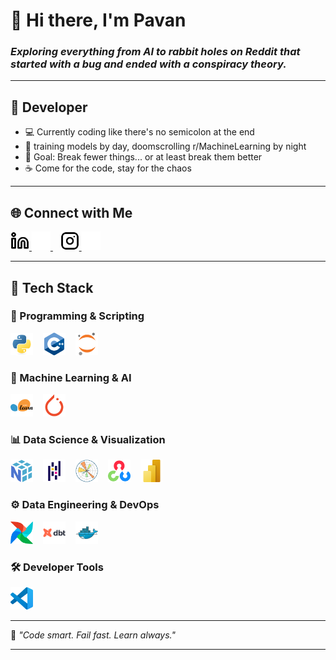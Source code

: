 # 👋 Hi there, I'm **Pavan**  
### *Exploring everything from AI to rabbit holes on Reddit that started with a bug and ended with a conspiracy theory.*

---

## 🚀 Developer 
- 💻 Currently coding like there's no semicolon at the end
- 🤖 training models by day, doomscrolling r/MachineLearning by night
- 🎯 Goal: Break fewer things... or at least break them better
- ☕ Come for the code, stay for the chaos
<!-- - 🛠️ Latest Project: **[Code Like a Pro, Cry Like a Human][project]** -->

---

## 🌐 Connect with Me  

<!-- [![Website - Light](./img/globe-light.svg)](#gh-light-mode-only)   -->
<!-- [![Website - Dark](./img/globe-dark.svg)](#gh-dark-mode-only)   -->

<span>
  <a href="https://linkedin.com/in/pavankumarkadambala#gh-light-mode-only">
    <img src="./img/linkedin-light.svg" height="30" />
  </a>
  <a href="https://linkedin.com/in/pavankumarkadambala#gh-dark-mode-only">
    <img src="./img/linkedin-dark.svg" height="30" />
  </a>
  &nbsp;&nbsp;
  <a href="https://www.instagram.com/pavann._.kumarrr#gh-light-mode-only">
    <img src="./img/instagram-light.svg" height="30" />
  </a>
  <a href="https://www.instagram.com/pavann._.kumarrr#gh-dark-mode-only">
    <img src="./img/instagram-dark.svg" height="30" />
  </a>
</span>

---

## 🧰 Tech Stack  

### 🧠 Programming & Scripting  
<p align="left">  
  <img src="./img/Python.svg" alt="Python" width="36px" style="padding-right:12px;" />  
  <img src="./img/C++%20(CPlusPlus).svg" alt="C++" width="36px" style="padding-right:12px;" />  
  <img src="./img/Jupyter.svg" alt="Jupyter" width="36px" style="padding-right:12px;" />  
</p>

### 🔬 Machine Learning & AI  
<p align="left">  
  <img src="./img/scikit-learn.svg" alt="Scikit-Learn" width="36px" style="padding-right:12px;" />  
  <img src="./img/PyTorch.svg" alt="PyTorch" width="36px" style="padding-right:12px;" />  
</p>

### 📊 Data Science & Visualization  
<p align="left">  
  <img src="./img/NumPy.svg" alt="NumPy" width="36px" style="padding-right:12px;" />  
  <img src="./img/Pandas.svg" alt="Pandas" width="36px" style="padding-right:12px;" />  
  <img src="./img/Matplotlib.svg" alt="Matplotlib" width="36px" style="padding-right:12px;" />  
  <img src="./img/OpenCV.svg" alt="OpenCV" width="36px" style="padding-right:12px;" />  
  <img src="./img/power-bi-icon.svg" alt="Power BI" width="36px" style="padding-right:12px;" />  
</p>

### ⚙️ Data Engineering & DevOps  
<p align="left">  
  <img src="./img/Apache%20Airflow.svg" alt="Apache Airflow" width="36px" style="padding-right:12px;" />  
  <img src="./img/Dbt--Streamline-Svg-Logos.svg" alt="dbt" width="36px" style="padding-right:12px;" />  
  <img src="./img/Docker.svg" alt="Docker" width="36px" style="padding-right:12px;" />  
</p>

### 🛠️ Developer Tools  
<p align="left">  
  <img src="./img/Visual%20Studio%20Code%20(VS%20Code).svg" alt="VS Code" width="36px" style="padding-right:12px;" />  
</p>

---

📌 *"Code smart. Fail fast. Learn always."*

---
